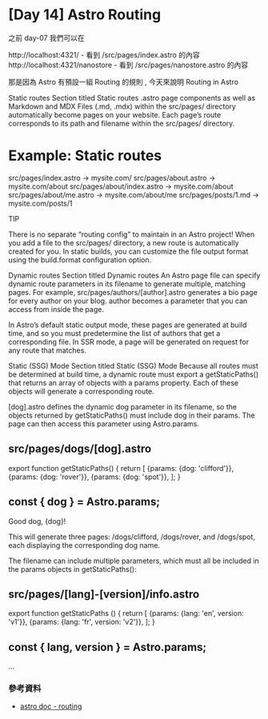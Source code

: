# [Day 14] Astro Routing 

之前 day-07 我們可以在

http://localhost:4321/ - 看到 /src/pages/index.astro 的內容
http://localhost:4321/nanostore - 看到 /src/pages/nanostore.astro 的內容

那是因為 Astro 有預設一組 Routing 的規則 , 今天來說明 Routing in Astro

Static routes
Section titled Static routes
.astro page components as well as Markdown and MDX Files (.md, .mdx) within the src/pages/ directory automatically become pages on your website. Each page’s route corresponds to its path and filename within the src/pages/ directory.

# Example: Static routes
src/pages/index.astro        -> mysite.com/
src/pages/about.astro        -> mysite.com/about
src/pages/about/index.astro  -> mysite.com/about
src/pages/about/me.astro     -> mysite.com/about/me
src/pages/posts/1.md         -> mysite.com/posts/1

TIP

There is no separate “routing config” to maintain in an Astro project! When you add a file to the src/pages/ directory, a new route is automatically created for you. In static builds, you can customize the file output format using the build.format configuration option.

Dynamic routes
Section titled Dynamic routes
An Astro page file can specify dynamic route parameters in its filename to generate multiple, matching pages. For example, src/pages/authors/[author].astro generates a bio page for every author on your blog. author becomes a parameter that you can access from inside the page.

In Astro’s default static output mode, these pages are generated at build time, and so you must predetermine the list of authors that get a corresponding file. In SSR mode, a page will be generated on request for any route that matches.

Static (SSG) Mode
Section titled Static (SSG) Mode
Because all routes must be determined at build time, a dynamic route must export a getStaticPaths() that returns an array of objects with a params property. Each of these objects will generate a corresponding route.

[dog].astro defines the dynamic dog parameter in its filename, so the objects returned by getStaticPaths() must include dog in their params. The page can then access this parameter using Astro.params.

src/pages/dogs/[dog].astro
---
export function getStaticPaths() {
return [
{params: {dog: 'clifford'}},
{params: {dog: 'rover'}},
{params: {dog: 'spot'}},
];
}

const { dog } = Astro.params;
---
<div>Good dog, {dog}!</div>

This will generate three pages: /dogs/clifford, /dogs/rover, and /dogs/spot, each displaying the corresponding dog name.

The filename can include multiple parameters, which must all be included in the params objects in getStaticPaths():

src/pages/[lang]-[version]/info.astro
---
export function getStaticPaths () {
return [
{params: {lang: 'en', version: 'v1'}},
{params: {lang: 'fr', version: 'v2'}},
];
}

const { lang, version } = Astro.params;
---
...

### 參考資料

- [astro doc - routing](https://docs.astro.build/en/core-concepts/routing/)

